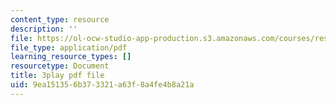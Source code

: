 ```yaml
---
content_type: resource
description: ''
file: https://ol-ocw-studio-app-production.s3.amazonaws.com/courses/res-ll-005-mathematics-of-big-data-and-machine-learning-january-iap-2020/9ea151356b373321a63f8a4fe4b8a21a_pHOPafutFSo.pdf
file_type: application/pdf
learning_resource_types: []
resourcetype: Document
title: 3play pdf file
uid: 9ea15135-6b37-3321-a63f-8a4fe4b8a21a
---
```

